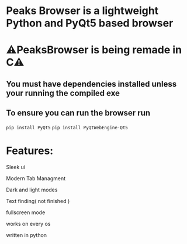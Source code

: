 <h1>Peaks Browser is a lightweight Python and PyQt5 based browser</h1>


<h1>⚠️PeaksBrowser is being remade in C⚠️</h1>

<h2>You must have dependencies installed unless your running the compiled exe</h2>


<h2>To ensure you can run the browser run</h2>

`pip install PyQt5`
`pip install PyQtWebEngine-Qt5`

<h1>Features:</h1>

Sleek ui

Modern Tab Managment

Dark and light modes

Text finding( not finished )

fullscreen mode

works on every os

written in python
